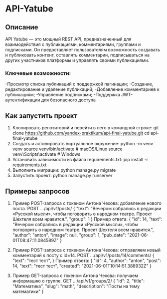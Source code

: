 # API-Yatube

## Описание
API Yatube — это мощный REST API, предназначенный для взаимодействия с публикациями, комментариями, группами и подписками. Он предоставляет пользователям возможность создавать и публиковать контент, оставлять комментарии, подписываться на других участников платформы и управлять своими публикациями.

### Ключевые возможности:
-Просмотр списка публикаций с поддержкой пагинации;
-Создание, редактирование и удаление публикаций;
-Добавление комментариев к публикациям;
-Управление подписками;
-Поддержка JWT-аутентификации для безопасного доступа

## Как запустить проект
1. Клонировать репозиторий и перейти в него в командной строке:
git clone https://github.com/yandex-praktikum/api-final-yatube.git
cd api-final-yatube
2. Cоздать и активировать виртуальное окружение:
python -m venv venv
source venv/bin/activate  # macOS/Linux
source venv\Scripts\activate  # Windows
3. Установить зависимости из файла requirements.txt:
pip install -r requirements.txt
4. Выполнить миграции:
python manage.py migrate
5. Запустить проект:
python manage.py runserver

## Примеры запросов
1. Пример POST-запроса с токеном Антона Чехова: добавление нового поста.
POST .../api/v1/posts/
{
    "text": "Вечером собрались в редакции «Русской мысли», чтобы поговорить о народном театре. Проект Шехтеля всем нравится.",
    "group": 1
}
Пример ответа:
{
    "id": 14,
    "text": "Вечером собрались в редакции «Русской мысли», чтобы поговорить о народном театре. Проект Шехтеля всем нравится.",
    "author": "anton",
    "image": null,
    "group": 1,
    "pub_date": "2021-06-01T08:47:11.084589Z"
}

2. Пример POST-запроса с токеном Антона Чехова: отправляем новый комментарий к посту с id=14.
POST .../api/v1/posts/14/comments/
{
    "text": "тест тест",
}
Пример ответа:
{
    "id": 4,
    "author": "anton",
    "post": 14,
    "text": "тест тест",
    "created": "2021-06-01T10:14:51.388932Z"
}
3. Пример GET-запроса с токеном Антона Чехова: получаем информацию о группе.
GET .../api/v1/groups/2/
{
    "id": 2,
    "title": "Математика",
    "slug": "math",
    "description": "Посты на тему математики"
}
